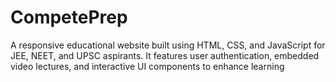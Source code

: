 # CompetePrep
A responsive educational website built using HTML, CSS, and JavaScript for JEE, NEET, and UPSC aspirants. It features user authentication, embedded video lectures, and interactive UI components to enhance learning
